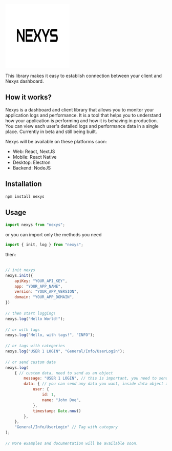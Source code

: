 <img src="./logo.png" width="200" height="200" align="center" />

This library makes it easy to establish connection between your client and Nexys dashboard.

## How it works?

Nexys is a dashboard and client library that allows you to monitor your application logs and performance. It is a tool that helps you to understand how your application is performing and how it is behaving in production. You can view each user's detailed logs and performance data in a single place. Currently in beta and still being built.

Nexys will be available on these platforms soon:

- Web: React, NextJS
- Mobile: React Native
- Desktop: Electron
- Backend: NodeJS

## Installation

```bash
npm install nexys
```

## Usage

```javascript
import nexys from "nexys";
```

or you can import only the methods you need

```javascript
import { init, log } from "nexys";
```

then: 

```javascript

// init nexys
nexys.init({
    apiKey: "YOUR_API_KEY",
    app: "YOUR_APP_NAME",
    version: "YOUR_APP_VERSION",
    domain: "YOUR_APP_DOMAIN",
})

// then start logging!
nexys.log("Hello World!");

// or with tags
nexys.log("Hello, with tags!", "INFO");

// or tags with categories
nexys.log("USER 1 LOGIN", "General/Info/UserLogin");

// or send custom data
nexys.log(
    { // custom data, need to send as an object
        message: "USER 1 LOGIN", // this is important, you need to send message with a log message
        data: { // you can send any data you want, inside data object after message
            user: {
                id: 1,
                name: "John Doe",
            },
            timestamp: Date.now()
        },
    }, 
    "General/Info/UserLogin" // Tag with category
);

// More examples and documentation will be available soon.

```